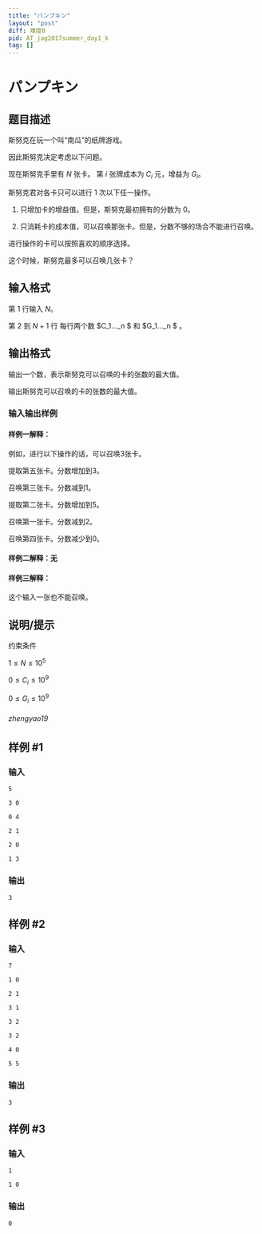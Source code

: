 ```yaml
---
title: "パンプキン"
layout: "post"
diff: 难度0
pid: AT_jag2017summer_day1_k
tag: []
---
```


# パンプキン

## 题目描述

斯努克在玩一个叫“南瓜”的纸牌游戏。

因此斯努克决定考虑以下问题。

现在斯努克手里有 $N$ 张卡。
第 $i$ 张牌成本为 $C_i$ 元，增益为 $G_i$。

斯努克君对各卡只可以进行 $1$
次以下任一操作。

1. 只增加卡的增益值。但是，斯努克最初拥有的分数为 $0$。

2. 只消耗卡的成本值，可以召唤那张卡。但是，分数不够的场合不能进行召唤。

进行操作的卡可以按照喜欢的顺序选择。

这个时候，斯努克最多可以召唤几张卡？

## 输入格式

第 $1$ 行输入 $N$。

第 $2$ 到 $N + 1$ 行
每行两个数 $C_1..._n $ 和 $G_1..._n $ 。

## 输出格式

输出一个数，表示斯努克可以召唤的卡的张数的最大值。

输出斯努克可以召唤的卡的张数的最大值。

### 输入输出样例
#### 样例一解释：

例如，进行以下操作的话，可以召唤3张卡。

提取第五张卡。分数增加到3。

召唤第三张卡。分数减到1。

提取第二张卡。分数增加到5。

召唤第一张卡。分数减到2。

召唤第四张卡。分数减少到0。

#### 样例二解释：无


#### 样例三解释：

这个输入一张也不能召唤。

## 说明/提示

约束条件

$1≤N≤10^5$

$0≤C_i≤10^9$

$0≤G_i≤10^9$

###### zhengyao19

## 样例 #1

### 输入

```
5
3 0
0 4
2 1
2 0
1 3
```

### 输出

```
3
```

## 样例 #2

### 输入

```
7
1 0
2 1
3 1
3 2
3 2
4 0
5 5
```

### 输出

```
3
```

## 样例 #3

### 输入

```
1
1 0
```

### 输出

```
0
```

